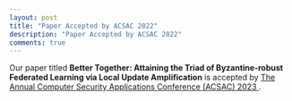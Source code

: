 ```yaml
---
layout: post
title: "Paper Accepted by ACSAC 2022"
description: "Paper Accepted by ACSAC 2022"
comments: true
---
```


Our paper titled <strong>Better Together: Attaining the Triad of Byzantine-robust Federated Learning via Local Update Amplification</strong> is accepted by
<a href="https://www.acsac.org/"> The Annual Computer Security Applications Conference (ACSAC) 2023 </a>. 
